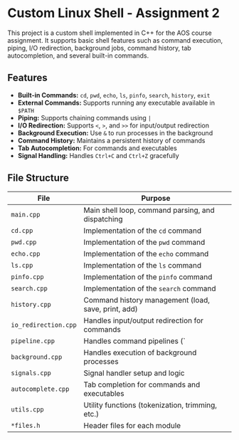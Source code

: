 # Custom Linux Shell - Assignment 2

This project is a custom shell implemented in C++ for the AOS course assignment. It supports basic shell features such as command execution, piping, I/O redirection, background jobs, command history, tab autocompletion, and several built-in commands.

## Features

- **Built-in Commands:** `cd`, `pwd`, `echo`, `ls`, `pinfo`, `search`, `history`, `exit`
- **External Commands:** Supports running any executable available in `$PATH`
- **Piping:** Supports chaining commands using `|`
- **I/O Redirection:** Supports `<`, `>`, and `>>` for input/output redirection
- **Background Execution:** Use `&` to run processes in the background
- **Command History:** Maintains a persistent history of commands
- **Tab Autocompletion:** For commands and executables
- **Signal Handling:** Handles `Ctrl+C` and `Ctrl+Z` gracefully

## File Structure

| File                | Purpose                                                                 |
|---------------------|-------------------------------------------------------------------------|
| `main.cpp`          | Main shell loop, command parsing, and dispatching                       |
| `cd.cpp`            | Implementation of the `cd` command                                      |
| `pwd.cpp`           | Implementation of the `pwd` command                                     |
| `echo.cpp`          | Implementation of the `echo` command                                    |
| `ls.cpp`            | Implementation of the `ls` command                                      |
| `pinfo.cpp`         | Implementation of the `pinfo` command                                   |
| `search.cpp`        | Implementation of the `search` command                                  |
| `history.cpp`       | Command history management (load, save, print, add)                     |
| `io_redirection.cpp`| Handles input/output redirection for commands                           |
| `pipeline.cpp`      | Handles command pipelines (`|`)                                         |
| `background.cpp`    | Handles execution of background processes                               |
| `signals.cpp`       | Signal handler setup and logic                                          |
| `autocomplete.cpp`  | Tab completion for commands and executables                             |
| `utils.cpp`         | Utility functions (tokenization, trimming, etc.)                        |
| `*files.h`               | Header files for each module 